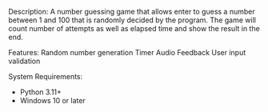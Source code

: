 Description: A number guessing game that allows enter to guess a number between 1 and 100 that is randomly decided by the program. The game will count number of attempts as well as elapsed time and show the result in the end.

Features:
Random number generation
Timer
Audio Feedback
User input validation


System Requirements:
- Python 3.11+
- Windows 10 or later
